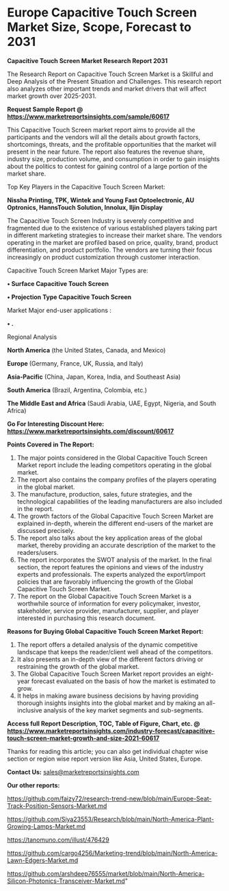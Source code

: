  # Europe Capacitive Touch Screen Market Size, Scope, Forecast to 2031

<strong>Capacitive Touch Screen Market Research Report 2031</strong>

The Research Report on Capacitive Touch Screen Market is a Skillful and Deep Analysis of the Present Situation and Challenges. This research report also analyzes other important trends and market drivers that will affect market growth over 2025-2031.

<strong>Request Sample Report @ <a href=https://www.marketreportsinsights.com/sample/60617>https://www.marketreportsinsights.com/sample/60617</a></strong>

This Capacitive Touch Screen market report aims to provide all the participants and the vendors will all the details about growth factors, shortcomings, threats, and the profitable opportunities that the market will present in the near future. The report also features the revenue share, industry size, production volume, and consumption in order to gain insights about the politics to contest for gaining control of a large portion of the market share.

Top Key Players in the Capacitive Touch Screen Market:

<strong>Nissha Printing, TPK, Wintek and Young Fast Optoelectronic, AU Optronics, HannsTouch Solution, Innolux, Iljin Display</strong>

The Capacitive Touch Screen Industry is severely competitive and fragmented due to the existence of various established players taking part in different marketing strategies to increase their market share. The vendors operating in the market are profiled based on price, quality, brand, product differentiation, and product portfolio. The vendors are turning their focus increasingly on product customization through customer interaction.

Capacitive Touch Screen Market Major Types are:

<strong>• Surface Capacitive Touch Screen

• Projection Type Capacitive Touch Screen</strong>

Market Major end-user applications :

<strong>• .</strong>

Regional Analysis

</u><strong><b>North America</b></strong> (the United States, Canada, and Mexico)

<strong><b>Europe </b></strong>(Germany, France, UK, Russia, and Italy)

<strong><b>Asia-Pacific</b></strong> (China, Japan, Korea, India, and Southeast Asia)

<strong><b>South America</b></strong> (Brazil, Argentina, Colombia, etc.)

<strong><b>The Middle East and Africa</b></strong> (Saudi Arabia, UAE, Egypt, Nigeria, and South Africa)

<strong>Go For Interesting Discount Here: <a href=https://www.marketreportsinsights.com/discount/60617>https://www.marketreportsinsights.com/discount/60617</a></strong>

<strong>Points Covered in The Report:</strong>
<ol>
  <li>The major points considered in the Global Capacitive Touch Screen Market report include the leading competitors operating in the global market.</li>
  <li>The report also contains the company profiles of the players operating in the global market.</li>
  <li>The manufacture, production, sales, future strategies, and the technological capabilities of the leading manufacturers are also included in the report.</li>
  <li>The growth factors of the Global Capacitive Touch Screen Market are explained in-depth, wherein the different end-users of the market are discussed precisely.</li>
  <li>The report also talks about the key application areas of the global market, thereby providing an accurate description of the market to the readers/users.</li>
  <li>The report incorporates the SWOT analysis of the market. In the final section, the report features the opinions and views of the industry experts and professionals. The experts analyzed the export/import policies that are favorably influencing the growth of the Global Capacitive Touch Screen Market.</li>
  <li>The report on the Global Capacitive Touch Screen Market is a worthwhile source of information for every policymaker, investor, stakeholder, service provider, manufacturer, supplier, and player interested in purchasing this research document.</li>
</ol>
<strong>Reasons for Buying Global Capacitive Touch Screen Market Report:</strong>

<ol>
  <li>The report offers a detailed analysis of the dynamic competitive landscape that keeps the reader/client well ahead of the competitors.</li>
  <li>It also presents an in-depth view of the different factors driving or restraining the growth of the global market.</li>
  <li>The Global Capacitive Touch Screen Market report provides an eight-year forecast evaluated on the basis of how the market is estimated to grow.</li>
  <li>It helps in making aware business decisions by having providing thorough insights insights into the global market and by making an all-inclusive analysis of the key market segments and sub-segments.</li>
</ol>
<strong>Access full Report Description, TOC, Table of Figure, Chart, etc. @ <a href=https://www.marketreportsinsights.com/industry-forecast/capacitive-touch-screen-market-growth-and-size-2021-60617>https://www.marketreportsinsights.com/industry-forecast/capacitive-touch-screen-market-growth-and-size-2021-60617</a></strong>


Thanks for reading this article; you can also get individual chapter wise section or region wise report version like Asia, United States, Europe.

<strong>Contact Us:</strong>
sales@marketreportsinsights.com

<strong>Our other reports:</strong>

<a href=https://github.com/faizy72/research-trend-new/blob/main/Europe-Seat-Track-Position-Sensors-Market.md>https://github.com/faizy72/research-trend-new/blob/main/Europe-Seat-Track-Position-Sensors-Market.md</a>

<a href=https://github.com/Siya23553/Research/blob/main/North-America-Plant-Growing-Lamps-Market.md>https://github.com/Siya23553/Research/blob/main/North-America-Plant-Growing-Lamps-Market.md</a>

<a href=https://tanomuno.com/illust/476429>https://tanomuno.com/illust/476429</a>

<a href=https://github.com/cargo4256/Marketing-trend/blob/main/North-America-Lawn-Edgers-Market.md>https://github.com/cargo4256/Marketing-trend/blob/main/North-America-Lawn-Edgers-Market.md</a>

<a href=https://github.com/arshdeep76555/market/blob/main/North-America-Silicon-Photonics-Transceiver-Market.md>https://github.com/arshdeep76555/market/blob/main/North-America-Silicon-Photonics-Transceiver-Market.md</a>"
